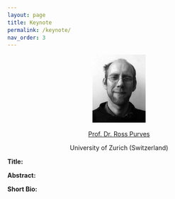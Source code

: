 ```yaml
---
layout: page
title: Keynote
permalink: /keynote/
nav_order: 3
---
```


<p align="center">
<a>
 <img src="figure/119.jpg"  ></a>
</p>

 <p align="center">
<a href="https://www.geo.uzh.ch/~rsp/">
 Prof. Dr. Ross Purves </a>
</p>
  
 <p align="center">
University of Zurich (Switzerland) 
</p>

 


<strong> Title:</strong>

<strong> Abstract: </strong>

<strong> Short Bio: </strong>
